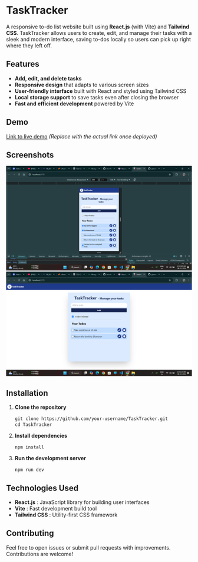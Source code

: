 # TaskTracker

A responsive to-do list website built using **React.js** (with Vite) and **Tailwind CSS**. TaskTracker allows users to create, edit, and manage their tasks with a sleek and modern interface, saving to-dos locally so users can pick up right where they left off.

## Features

- **Add, edit, and delete tasks**
- **Responsive design** that adapts to various screen sizes
- **User-friendly interface** built with React and styled using Tailwind CSS
- **Local storage support** to save tasks even after closing the browser
- **Fast and efficient development** powered by Vite

## Demo

[Link to live demo](#) *(Replace with the actual link once deployed)*

## Screenshots



![](./public/img1.png)
![](./public/img2.png)

## Installation

1. **Clone the repository**
   ```
   git clone https://github.com/your-username/TaskTracker.git
   cd TaskTracker
    ```
2. **Install dependencies**
    ```
    npm install
    ```
3. **Run the development server**
    ```
    npm run dev
    ```
## Technologies Used
- **React.js** : JavaScript library for building user interfaces
- **Vite** : Fast development build tool
- **Tailwind CSS** : Utility-first CSS framework

## Contributing
Feel free to open issues or submit pull requests with improvements. Contributions are welcome!